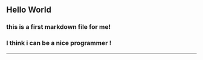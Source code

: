 ## Hello World
### this is a first markdown file for me!  
### I think i can be a nice programmer !

***
